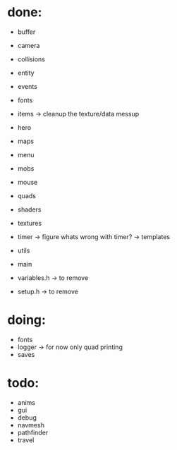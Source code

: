 
# done:
- buffer
- camera
- collisions
- entity
- events
- fonts
- items -> cleanup the texture/data messup
- hero
- maps
- menu
- mobs
- mouse
- quads 
- shaders
- textures
- timer -> figure whats wrong with timer? -> templates
- utils
- main

- variables.h -> to remove
- setup.h -> to remove

# doing:
- fonts
- logger -> for now only quad printing 
- saves

# todo:
- anims
- gui
- debug
- navmesh
- pathfinder
- travel
